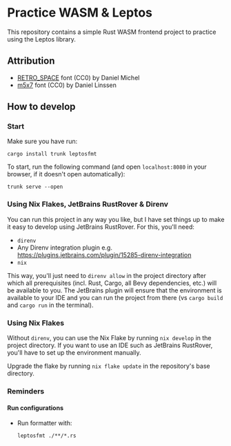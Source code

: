 # Practice WASM & Leptos

This repository contains a simple Rust WASM frontend project to practice using the Leptos library.

## Attribution

- [RETRO_SPACE](https://opengameart.org/content/font-retrospace) font (CC0) by Daniel Michel
- [m5x7](https://managore.itch.io/m5x7) font (CC0) by Daniel Linssen

## How to develop

### Start

Make sure you have run:

  ```shell
  cargo install trunk leptosfmt
  ```

To start, run the following command (and open `localhost:8080` in your browser, if it doesn't open automatically):

  ```shell
  trunk serve --open
  ```

### Using Nix Flakes, JetBrains RustRover & Direnv

You can run this project in any way you like, but I have set things up to make it easy to develop using JetBrains
RustRover. For this, you'll need:

- `direnv`
- Any Direnv integration plugin e.g. https://plugins.jetbrains.com/plugin/15285-direnv-integration
- `nix`

This way, you'll just need to `direnv allow` in the project directory after which all prerequisites (incl. Rust, Cargo,
all Bevy dependencies, etc.) will be available to you. The JetBrains plugin will ensure that the environment is
available to your IDE and you can run the project from there (vs `cargo build` and `cargo run` in the terminal).

### Using Nix Flakes

Without `direnv`, you can use the Nix Flake by running `nix develop` in the project directory. If you want to use an IDE
such as JetBrains RustRover, you'll have to set up the environment manually.

Upgrade the flake by running `nix flake update` in the repository's base directory.

### Reminders

#### Run configurations

- Run formatter with:
    ```shell
    leptosfmt ./**/*.rs
    ```
